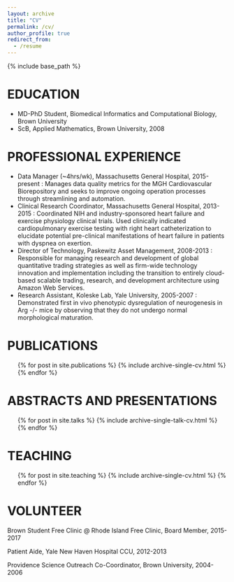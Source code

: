 ```yaml
---
layout: archive
title: "CV"
permalink: /cv/
author_profile: true
redirect_from:
  - /resume
---
```


{% include base_path %}

EDUCATION
======
* MD-PhD Student, Biomedical Informatics and Computational Biology, Brown University
* ScB, Applied Mathematics, Brown University, 2008

PROFESSIONAL EXPERIENCE
======
  * Data Manager (~4hrs/wk), Massachusetts General Hospital, 2015-present
    :   Manages data quality metrics for the MGH Cardiovascular Biorepository and seeks to improve ongoing operation processes through streamlining and automation.
  * Clinical Research Coordinator, Massachusetts General Hospital, 2013-2015
    :   Coordinated NIH and industry-sponsored heart failure and exercise physiology clinical trials. Used clinically indicated cardiopulmonary exercise testing with right heart catheterization to elucidate potential pre-clinical manifestations of heart failure in patients with dyspnea on exertion.
  * Director of Technology, Paskewitz Asset Management, 2008-2013
    :   Responsible for managing research and development of global quantitative trading strategies as well as firm-wide technology innovation and implementation including the transition to entirely cloud-based scalable trading, research, and development architecture using Amazon Web Services.
  * Research Assistant, Koleske Lab, Yale University, 2005-2007 
    :   Demonstrated first in vivo phenotypic dysregulation of neurogenesis in Arg -/- mice by observing that they do not undergo normal morphological maturation.

PUBLICATIONS
======
  <ul>{% for post in site.publications %}
    {% include archive-single-cv.html %}
  {% endfor %}</ul>
  
ABSTRACTS AND PRESENTATIONS
======
  <ul>{% for post in site.talks %}
    {% include archive-single-talk-cv.html %}
  {% endfor %}</ul>
  
TEACHING
======
  <ul>{% for post in site.teaching %}
    {% include archive-single-cv.html %}
  {% endfor %}</ul>
  
VOLUNTEER
======
Brown Student Free Clinic @ Rhode Island Free Clinic, Board Member, 2015-2017

Patient Aide, Yale New Haven Hospital CCU, 2012-2013

Providence Science Outreach Co-Coordinator, Brown University, 2004-2006
